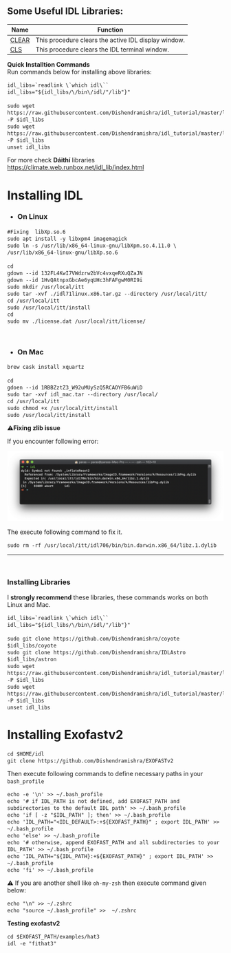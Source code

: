 ## Some Useful IDL Libraries:

| Name                                                         | Function                                             |
| ------------------------------------------------------------ | ---------------------------------------------------- |
| [CLEAR](https://climate.web.runbox.net/idl_lib/pro/clear.pro) | This procedure clears the active IDL display window. |
| [CLS](https://climate.web.runbox.net/idl_lib/pro/cls.pro)    | This procedure clears the IDL terminal window.       |

**Quick Installtion Commands**  
Run commands below for installing above libraries:
```shell
idl_libs=`readlink \`which idl\``
idl_libs="${idl_libs/\/bin\/idl/"/lib"}"

sudo wget https://raw.githubusercontent.com/Dishendramishra/idl_tutorial/master/libraries/clear.pro -P $idl_libs
sudo wget https://raw.githubusercontent.com/Dishendramishra/idl_tutorial/master/libraries/cls.pro -P $idl_libs
unset idl_libs
```

For more check **Dáithí** libraries https://climate.web.runbox.net/idl_lib/index.html



# Installing IDL

- ### **On Linux**

```shell
#Fixing  libXp.so.6
sudo apt install -y libxpm4 imagemagick
sudo ln -s /usr/lib/x86_64-linux-gnu/libXpm.so.4.11.0 \
/usr/lib/x86_64-linux-gnu/libXp.so.6

cd
gdown --id 132FL4KwI7VWdzrw2bVc4vxqeRXuQZaJN
gdown --id 1HvQAtnpxGbcAe6yqUHc3hFAFgwM0RI9i
sudo mkdir /usr/local/itt      
sudo tar -xvf ./idl71linux.x86.tar.gz --directory /usr/local/itt/
cd /usr/local/itt
sudo /usr/local/itt/install
cd
sudo mv ./license.dat /usr/local/itt/license/
```

<br>

- ### On Mac

```shell
brew cask install xquartz

cd
gdoen --id 1RBBZztZ3_W92uMUySzQ5RCAOYFB6uWiD
sudo tar -xvf idl_mac.tar --directory /usr/local/
cd /usr/local/itt
sudo chmod +x /usr/local/itt/install
sudo /usr/local/itt/install
```



:warning:**Fixing zlib issue**

If you encounter following error:

<img src="./images/zlib_error.png" style="zoom:50%;" />

The execute following command to fix it.

```shell
sudo rm -rf /usr/local/itt/idl706/bin/bin.darwin.x86_64/libz.1.dylib
```

---

<br>

### **Installing Libraries**

I **strongly recommend** these libraries, these commands works on both Linux and Mac.

```shell
idl_libs=`readlink \`which idl\``
idl_libs="${idl_libs/\/bin\/idl/"/lib"}"

sudo git clone https://github.com/Dishendramishra/coyote $idl_libs/coyote
sudo git clone https://github.com/Dishendramishra/IDLAstro $idl_libs/astron
sudo wget https://raw.githubusercontent.com/Dishendramishra/idl_tutorial/master/libraries/clear.pro -P $idl_libs
sudo wget https://raw.githubusercontent.com/Dishendramishra/idl_tutorial/master/libraries/cls.pro -P $idl_libs
unset idl_libs
```



# **Installing Exofastv2**

```shell
cd $HOME/idl
git clone https://github.com/Dishendramishra/EXOFASTv2
```



Then execute following commands to define necessary paths in your `bash_profile` 

```shell
echo -e '\n' >> ~/.bash_profile
echo '# if IDL_PATH is not defined, add EXOFAST_PATH and subdirectories to the default IDL path' >> ~/.bash_profile
echo 'if [ -z "$IDL_PATH" ]; then' >> ~/.bash_profile
echo 'IDL_PATH="<IDL_DEFAULT>:+${EXOFAST_PATH}" ; export IDL_PATH' >> ~/.bash_profile
echo 'else' >> ~/.bash_profile
echo '# otherwise, append EXOFAST_PATH and all subdirectories to your IDL_PATH' >> ~/.bash_profile
echo 'IDL_PATH="${IDL_PATH}:+${EXOFAST_PATH}" ; export IDL_PATH' >> ~/.bash_profile
echo 'fi' >> ~/.bash_profile

```

:warning: If you are another shell like `oh-my-zsh` then execute command given below:

```shell
echo "\n" >> ~/.zshrc
echo "source ~/.bash_profile" >>  ~/.zshrc
```

 

**Testing exofastv2**

```shell
cd $EXOFAST_PATH/examples/hat3
idl -e "fithat3"
```
